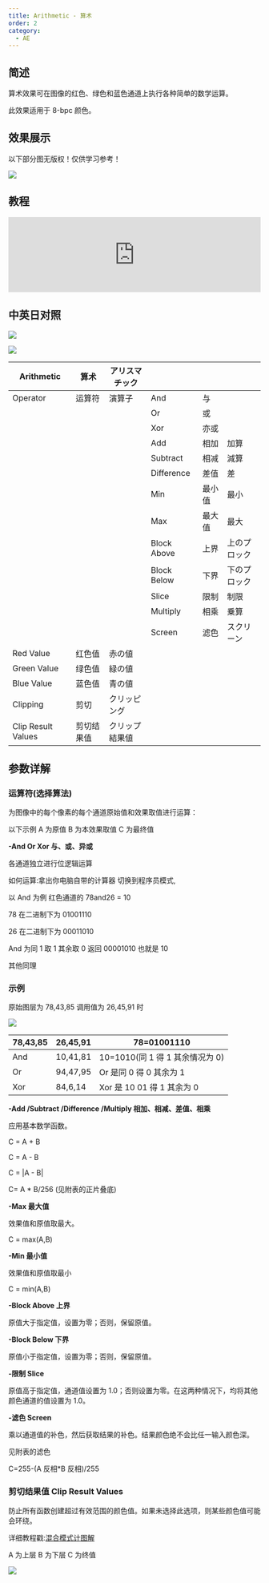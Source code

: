 ```yaml
---
title: Arithmetic - 算术
order: 2
category:
  - AE
---
```


## 简述

算术效果可在图像的红色、绿色和蓝色通道上执行各种简单的数学运算。

此效果适用于 8-bpc 颜色。

## 效果展示

以下部分图无版权！仅供学习参考！

![](https://mir.yuelili.com/wp-content/uploads/user/AE/effects/ext/image00410.jpg)

## 教程

<iframe src="https://player.bilibili.com/player.html?bvid=BV1e34y1X7Vj&page=115&high_quality=1" width="100%" allowfullscreen="allowfullscreen" frameborder="0"></iframe>

## 中英日对照

![](https://mir.yuelili.com/wp-content/uploads/user/AE/effects/AE-Effects-Channel-Arithmetic.png)

![](https://mir.yuelili.com/wp-content/uploads/user/AE/effects/AE-Effects-Channel-Arithmetic_cn.png)

| Arithmetic         | 算术       | アリスマチック |             |        |              |
| ------------------ | ---------- | -------------- | ----------- | ------ | ------------ |
| Operator           | 运算符     | 演算子         | And         | 与     |              |
|                    |            |                | Or          | 或     |              |
|                    |            |                | Xor         | 亦或   |              |
|                    |            |                | Add         | 相加   | 加算         |
|                    |            |                | Subtract    | 相减   | 減算         |
|                    |            |                | Difference  | 差值   | 差           |
|                    |            |                | Min         | 最小值 | 最小         |
|                    |            |                | Max         | 最大值 | 最大         |
|                    |            |                | Block Above | 上界   | 上のプロック |
|                    |            |                | Block Below | 下界   | 下のプロック |
|                    |            |                | Slice       | 限制   | 制限         |
|                    |            |                | Multiply    | 相乘   | 乗算         |
|                    |            |                | Screen      | 滤色   | スクリーン   |
| Red Value          | 红色值     | 赤の値         |             |        |              |
| Green Value        | 绿色值     | 緑の値         |             |        |              |
| Blue Value         | 蓝色值     | 青の値         |             |        |              |
| Clipping           | 剪切       | クリッピング   |             |        |              |
| Clip Result Values | 剪切结果值 | クリップ結果値 |             |        |              |

## 参数详解

### 运算符(选择算法)

为图像中的每个像素的每个通道原始值和效果取值进行运算：

以下示例 A 为原值 B 为本效果取值 C 为最终值

**-And Or Xor 与、或、异或**

各通道独立进行位逻辑运算

如何运算:拿出你电脑自带的计算器 切换到程序员模式,

以 And 为例 红色通道的 78and26 = 10

78 在二进制下为 ‭01001110‬

26 在二进制下为 ‭00011010‬

And 为同 1 取 1 其余取 0 返回 00001010 也就是 10

其他同理

### 示例

原始图层为 78,43,85 调用值为 26,45,91 时

![](https://cdn.yuelili.com/20220103162713.png)

| 78,43,85 | 26,45,91 | 78=01001110                     |
| -------- | -------- | ------------------------------- |
| And      | 10,41,81 | 10=1010(同 1 得 1 其余情况为 0) |
| Or       | 94,47,95 | Or 是同 0 得 0 其余为 1         |
| Xor      | 84,6,14  | Xor 是 10 01 得 1 其余为 0      |

**-Add /Subtract /Difference /Multiply 相加、相减、差值、相乘**

应用基本数学函数。

C = A + B

C = A - B

C = |A - B|

C= A \* B/256 (见附表的正片叠底)

**-Max 最大值**

效果值和原值取最大。

C = max(A,B)

**-Min 最小值**

效果值和原值取最小

C = min(A,B)

**-Block Above 上界**

原值大于指定值，设置为零；否则，保留原值。

**-Block Below 下界**

原值小于指定值，设置为零；否则，保留原值。

**-限制 Slice**

原值高于指定值，通道值设置为 1.0；否则设置为零。在这两种情况下，均将其他颜色通道的值设置为 1.0。

**-滤色 Screen**

乘以通道值的补色，然后获取结果的补色。结果颜色绝不会比任一输入颜色深。

见附表的滤色

C=255-(A 反相\*B 反相)/255

### 剪切结果值 Clip Result Values

防止所有函数创建超过有效范围的颜色值。如果未选择此选项，则某些颜色值可能会环绕。

详细教程戳:[混合模式计图解](https://www.yuelili.com/?p=5665)

A 为上层 B 为下层 C 为终值

![](https://mir.yuelili.com/wp-content/uploads/user/source/2020/06/Channel-Arithmetic3.png)
